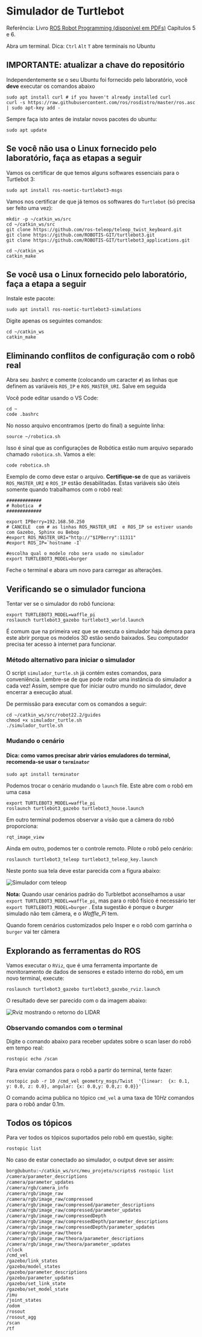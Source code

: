 # Simulador de Turtlebot

Referência: Livro [ROS Robot Programming (disponível em PDFs)](http://community.robotsource.org/t/download-the-ros-robot-programming-book-for-free/51) Capítulos 5 e 6.


Abra um terminal. Dica: `Ctrl` `Alt` `T` abre terminais no Ubuntu

## IMPORTANTE: atualizar a chave do repositório

Independentemente se o seu Ubuntu foi fornecido pelo laboratório, você **deve** executar os comandos abaixo

    sudo apt install curl # if you haven't already installed curl
    curl -s https://raw.githubusercontent.com/ros/rosdistro/master/ros.asc | sudo apt-key add -

Sempre faça isto antes de instalar novos pacotes do ubuntu:

    sudo apt update


## Se você não usa o Linux fornecido pelo laboratório, faça as etapas a seguir

Vamos os certificar de que temos alguns softwares essenciais para o Turtlebot 3:

    sudo apt install ros-noetic-turtlebot3-msgs


Vamos nos certificar de que já temos os softwares do `Turtlebot` (só precisa ser feito uma vez):

    mkdir -p ~/catkin_ws/src
    cd ~/catkin_ws/src
    git clone https://github.com/ros-teleop/teleop_twist_keyboard.git    
    git clone https://github.com/ROBOTIS-GIT/turtlebot3.git
    git clone https://github.com/ROBOTIS-GIT/turtlebot3_applications.git  

    cd ~/catkin_ws
    catkin_make

## Se você usa o Linux fornecido pelo laboratório, faça a etapa a seguir

Instale este pacote:

    sudo apt install ros-noetic-turtlebot3-simulations

Digite apenas os seguintes comandos:

    cd ~/catkin_ws
    catkin_make

## Eliminando conflitos de configuração com o robô real

Abra seu .bashrc e comente (colocando um caracter `#`) as linhas que definem as variáveis `ROS_IP` e `ROS_MASTER_URI`. Salve em seguida

Você pode editar usando o VS Code:

    cd ~
    code .bashrc
    
No nosso arquivo encontramos (perto do final) a seguinte linha:

    source ~/robotica.sh   

Isso é sinal que as configurações de Robótica estão num arquivo separado chamado `robotica.sh`. Vamos a ele:

    code robotica.sh

Exemplo de como deve estar o arquivo. **Certifique-se** de que as variáveis `ROS_MASTER_URI` e `ROS_IP` estão desabilitadas. Estas variáveis são úteis somente quando trabalhamos com o robô real:


    #############
    # Robotica  #
    #############

    export IPBerry=192.168.50.250
    # CANCELE  com # as linhas ROS_MASTER_URI  e ROS_IP se estiver usando com Gazebo, Sphinx ou Bebop
    #export ROS_MASTER_URI="http://"$IPBerry":11311" 
    #export ROS_IP=`hostname -I`

    #escolha qual o modelo robo sera usado no simulador
    export TURTLEBOT3_MODEL=burger 

    
 Feche o terminal e abara um novo para carregar as alterações.


## Verificando se o simulador funciona


Tentar ver se o simulador do robô funciona:

    export TURTLEBOT3_MODEL=waffle_pi
    roslaunch turtlebot3_gazebo turtlebot3_world.launch

É comum que na primeira vez que se executa o simulador haja demora para este abrir porque os modelos 3D estão sendo baixados. Seu computador precisa ter acesso à internet para funcionar.

### Método alternativo para iniciar o simulador

O script `simulador_turtle.sh` já contém estes comandos, para conveniência.
Lembre-se de que pode rodar uma instância do simulador a cada vez!
Assim, sempre que for iniciar outro mundo no simulador, deve encerrar a execução atual.  

De permissão para executar com os comandos a seguir:

    cd ~/catkin_ws/src/robot22.2/guides
    chmod +x simulador_turtle.sh
    ./simulador_turtle.sh


### Mudando o cenário

#### Dica: como vamos precisar abrir vários emuladores do terminal, recomenda-se usar o `terminator`

    sudo apt install terminator

Podemos trocar o cenário mudando o `launch` file. Este abre com o robô em uma casa
    
    export TURTLEBOT3_MODEL=waffle_pi
    roslaunch turtlebot3_gazebo turtlebot3_house.launch


Em outro terminal podemos observar a visão que a câmera do robô proporciona:

    rqt_image_view

Ainda em outro, podemos ter o controle remoto. Pilote o robô pelo cenário:

    roslaunch turtlebot3_teleop turtlebot3_teleop_key.launch

Neste ponto sua tela deve estar parecida com a figura abaixo:

![Simulador com teleop](simulador_teleop.png)



**Nota:** Quando usar cenários padrão do Turbletbot aconselhamos a usar `export TURTLEBOT3_MODEL=waffle_pi`, mas para o robô físico é necessário ter `export TURTLEBOT3_MODEL=burger` . Esta sugestão é porque o *burger* simulado não tem câmera, e o *Waffle_Pi* tem. 

Quando forem cenários customizados pelo Insper e o robô com garrinha o `burger` vai ter câmera

## Explorando as ferramentas do ROS

Vamos executar o `RViz`, que é uma ferramenta importante de monitoramento de dados de sensores e estado interno do robô, em um novo terminal, execute:

    roslaunch turtlebot3_gazebo turtlebot3_gazebo_rviz.launch

O resultado deve ser parecido com o da imagem abaixo:

![Rviz mostrando o retorno do LIDAR](simulador_rviz.png)

### Observando comandos com o terminal

Digite o comando abaixo para receber updates sobre o scan laser do robô em tempo real:

    rostopic echo /scan

Para enviar comandos para o robô a partir do terminal, tente fazer:

    rostopic pub -r 10 /cmd_vel geometry_msgs/Twist  '{linear:  {x: 0.1, y: 0.0, z: 0.0}, angular: {x: 0.0,y: 0.0,z: 0.0}}'

O comando acima publica no tópico `cmd_vel` a uma taxa de $10Hz$ comandos para o robô andar 0.1m.

## Todos os tópicos

Para ver todos os tópicos suportados pelo robô em questão, sigite:

    rostopic list

No caso de estar conectado ao simulador, o output deve ser assim:
```bash
borg@ubuntu:~/catkin_ws/src/meu_projeto/scripts$ rostopic list
/camera/parameter_descriptions
/camera/parameter_updates
/camera/rgb/camera_info
/camera/rgb/image_raw
/camera/rgb/image_raw/compressed
/camera/rgb/image_raw/compressed/parameter_descriptions
/camera/rgb/image_raw/compressed/parameter_updates
/camera/rgb/image_raw/compressedDepth
/camera/rgb/image_raw/compressedDepth/parameter_descriptions
/camera/rgb/image_raw/compressedDepth/parameter_updates
/camera/rgb/image_raw/theora
/camera/rgb/image_raw/theora/parameter_descriptions
/camera/rgb/image_raw/theora/parameter_updates
/clock
/cmd_vel
/gazebo/link_states
/gazebo/model_states
/gazebo/parameter_descriptions
/gazebo/parameter_updates
/gazebo/set_link_state
/gazebo/set_model_state
/imu
/joint_states
/odom
/rosout
/rosout_agg
/scan
/tf

```
